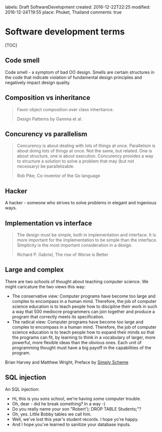labels: Draft
        SoftwareDevelopment
created: 2016-12-22T22:25
modified: 2016-12-24T19:55
place: Phuket, Thailand
comments: true

# Software development terms

[TOC]

## Code smell

Code smell - a symptom of bad OO design. Smells are certain structures in the code that indicate violation of fundamental design principles and negatively impact design quality.

## Composition vs inheritance

> Favor object composition over class inheritance.
>
> Design Patterns by Gamma et al.

## Concurency vs parallelism

> Concurency is about dealing with lots of things at once.
> Parallelism is about doing lots of things at once.
> Not the same, but related.
> One is about structure, one is about execution.
> Concurency provides a way to structure a solution to solve a problem that may (but not necessary) be parallelizable.
>
> Rob Pike, Co-inventor of the Go language

## Hacker

A hacker - someone who strives to solve problems in elegant and ingenious ways.

## Implementation vs interface

> The design must be simple, both in implementation and interface. It is more important for the implementation to be simple than the interface. Simplicity is the most important consideration in a design.
>
> Richard P. Gabriel, The rise of Worse is Better

## Large and complex

There are two schools of thought about teaching computer science. We might caricature the two views this way:

- The conservative view: Computer programs have become too large and complex to encompass in a human mind. Therefore, the job of computer science education is to teach people how to discipline their work in such a way that 500 mediocre programmers can join together and produce a program that correctly meets its specification.
- The radical view: Computer programs have become too large and complex to encompass in a human mind. Therefore, the job of computer science education is to teach people how to expand their minds so that  the programs can fit, by learning to think in a vocabulary of larger, more powerful, more flexible ideas than the obvious ones. Each unit of programming thought must have a big payoff in the capabilities of the program.

Brian Harvey and Matthew Wright, Preface by [Simply Scheme](https://people.eecs.berkeley.edu/~bh/ss-toc2.html)

## SQL injection

An SQL injection:

- Hi, this is you sons school, we're having some computer trouble.
- Oh, dear - did he break something? In a way -)
- Do you really name your son "Robert'); DROP TABLE Students;"?
- Oh, yes. Little Bobby tables we call him.
- Well, we've lost this year's student records. I hope yo're happy.
- And I hope you've learned to sanitize your database inputs.
